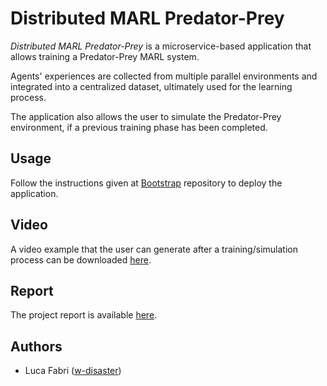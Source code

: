 # Distributed MARL Predator-Prey

*Distributed MARL Predator-Prey* is a microservice-based application that allows training a Predator-Prey MARL system.

Agents' experiences are collected from multiple parallel environments and integrated into a centralized dataset, ultimately used for the learning process.

The application also allows the user to simulate the Predator-Prey environment, if a previous training phase has been completed.

## Usage

Follow the instructions given at [Bootstrap](https://github.com/DistributedMARLPredatorPrey/bootstrap) repository to deploy the application.

## Video

A video example that the user can generate after a training/simulation process can be downloaded [here](https://github.com/DistributedMARLPredatorPrey/.github/blob/main/profile/predator-prey-env-0-train.mp4).

## Report

The project report is available [here](https://github.com/DistributedMARLPredatorPrey/bootstrap/blob/develop/docs/report.pdf).

## Authors

- Luca Fabri ([w-disaster](https://github.com/w-disaster))
